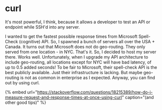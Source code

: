 # curl

It's most powerful, I think, because it allows a developer to test an API or endpoint while SSH'd into any server. 

I wanted to get the fastest possible response times from Microsoft Spell-Check \(cognitive\) API. So, I spawned a bunch of servers all over the USA + Canada. It turns out that Microsoft does not do geo-routing. They only served from one location - in NYC. That's it. So, I decided to host my server there. Works well. Unfortunately, when I upgrade my API architecture to include geo-routing, all locations except for NYC will have bad latency, of up to 0.5 added seconds! To be fair to Microsoft, their spell-check API is the best publicly available. Just their infrastructure is lacking. But maybe geo-routing is not as common in enterprise as I expected. Anyway, you can find out by using curl.

{% embed url="https://stackoverflow.com/questions/18215389/how-do-i-measure-request-and-response-times-at-once-using-curl" caption="\(and other good tips\)" %}



